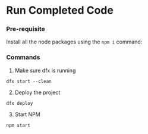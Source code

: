 # Run Completed Code

### Pre-requisite
Install all the node packages using the ```npm i``` command:

### Commands
1. Make sure dfx is running
```
dfx start --clean
```
2. Deploy the project
```
dfx deploy
```
3. Start NPM
```
npm start
```



